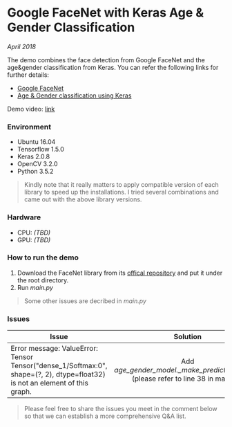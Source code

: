 # Google FaceNet with Keras Age & Gender Classification

*April 2018*

The demo combines the face detection from Google FaceNet and the age&gender classification from Keras. 
You can refer the following links for further details:
* [Google FaceNet](https://github.com/davidsandberg/facenet)
* [Age & Gender classification using Keras](https://github.com/yu4u/age-gender-estimation)

Demo video: [link](https://www.youtube.com/watch?v=8fZGE9BlwQw)

### Environment
* Ubuntu 16.04
* Tensorflow 1.5.0
* Keras 2.0.8
* OpenCV 3.2.0
* Python 3.5.2

> Kindly note that it really matters to apply compatible version of each library to speed up the installations. I tried several combinations and came out with the above library versions.

### Hardware
* CPU: *(TBD)*
* GPU: *(TBD)*

### How to run the demo
1. Download the FaceNet library from its [offical repository](https://github.com/davidsandberg/facenet) and put it under the root directory.
2. Run *main.py* 

> Some other issues are decribed in *main.py*

### Issues
| Issue        | Solution           | 
| ------------- |:-------------:| 
| Error message: ValueError: Tensor Tensor("dense_1/Softmax:0", shape=(?, 2), dtype=float32) is not an element of this graph.     | Add *age_gender_model._make_predict_function()* (please refer to line 38 in main.py) | 

> Please feel free to share the issues you meet in the comment below so that we can establish a more comprehensive Q&A list. 

